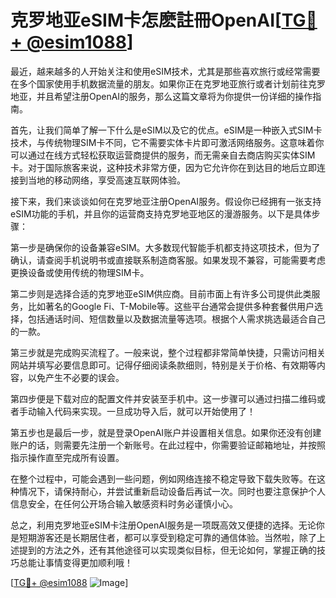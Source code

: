 # 克罗地亚eSIM卡怎麽註冊OpenAI[[TG💪+ @esim1088](https://t.me/s/esim1088)]

最近，越来越多的人开始关注和使用eSIM技术，尤其是那些喜欢旅行或经常需要在多个国家使用手机数据流量的朋友。如果你正在克罗地亚旅行或者计划前往克罗地亚，并且希望注册OpenAI的服务，那么这篇文章将为你提供一份详细的操作指南。

首先，让我们简单了解一下什么是eSIM以及它的优点。eSIM是一种嵌入式SIM卡技术，与传统物理SIM卡不同，它不需要实体卡片即可激活网络服务。这意味着你可以通过在线方式轻松获取运营商提供的服务，而无需亲自去商店购买实体SIM卡。对于国际旅客来说，这种技术非常方便，因为它允许你在到达目的地后立即连接到当地的移动网络，享受高速互联网体验。

接下来，我们来谈谈如何在克罗地亚注册OpenAI服务。假设你已经拥有一张支持eSIM功能的手机，并且你的运营商支持克罗地亚地区的漫游服务。以下是具体步骤：

第一步是确保你的设备兼容eSIM。大多数现代智能手机都支持这项技术，但为了确认，请查阅手机说明书或直接联系制造商客服。如果发现不兼容，可能需要考虑更换设备或使用传统的物理SIM卡。

第二步则是选择合适的克罗地亚eSIM供应商。目前市面上有许多公司提供此类服务，比如著名的Google Fi、T-Mobile等。这些平台通常会提供多种套餐供用户选择，包括通话时间、短信数量以及数据流量等选项。根据个人需求挑选最适合自己的一款。

第三步就是完成购买流程了。一般来说，整个过程都非常简单快捷，只需访问相关网站并填写必要信息即可。记得仔细阅读条款细则，特别是关于价格、有效期等内容，以免产生不必要的误会。

第四步便是下载对应的配置文件并安装至手机中。这一步骤可以通过扫描二维码或者手动输入代码来实现。一旦成功导入后，就可以开始使用了！

第五步也是最后一步，就是登录OpenAI账户并设置相关信息。如果你还没有创建账户的话，则需要先注册一个新账号。在此过程中，你需要验证邮箱地址，并按照指示操作直至完成所有设置。

在整个过程中，可能会遇到一些问题，例如网络连接不稳定导致下载失败等。在这种情况下，请保持耐心，并尝试重新启动设备后再试一次。同时也要注意保护个人信息安全，在任何公开场合输入敏感资料时务必谨慎小心。

总之，利用克罗地亚eSIM卡注册OpenAI服务是一项既高效又便捷的选择。无论你是短期游客还是长期居住者，都可以享受到稳定可靠的通信体验。当然啦，除了上述提到的方法之外，还有其他途径可以实现类似目标，但无论如何，掌握正确的技巧总能让事情变得更加顺利哦！

[[TG💪+ @esim1088](https://t.me/s/esim1088) ![Image](https://i.postimg.cc/4NQfJmqS/Snipaste-2025-05-13-00-14-12.png)]